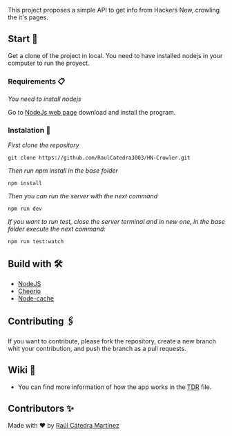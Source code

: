 This project proposes a simple API to get info from Hackers New, crowling the it's pages.

## Start 🚀

Get a clone of the project in local. You need to have installed nodejs in your computer to run the proyect.

### Requirements 📋

_You need to install nodejs_

Go to [NodeJs web page](https://nodejs.org/es/) download and install the
program.

### Instalation 🔧

_First clone the repository_

```
git clone https://github.com/RaulCatedra3003/HN-Crowler.git
```

_Then run npm install in the base folder_

```
npm install
```

_Then you can run the server with the next command_

```
npm run dev
```

_If you want to run test, close the server terminal and in new one, in the base folder execute the next command:_

```
npm run test:watch
```

## Build with 🛠️

- [NodeJS](https://nodejs.org/es/)
- [Cheerio](https://cheerio.js.org/)
- [Node-cache](https://www.npmjs.com/package/node-cache)

## Contributing 🖇️

If you want to contribute, please fork the repository, create a new branch whit
your contribution, and push the branch as a pull requests.

## Wiki 📖

- You can find more information of how the app works in the
  [TDR](./Documentation/TDR.md) file.

## Contributors ✨

Made with ❤ by [Raúl Cátedra Martínez](https://github.com/RaulCatedra3003)
